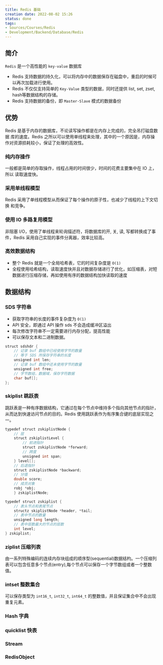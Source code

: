 ```yaml
---
title: Redis 基础
creation date: 2022-08-02 15:26 
status: done
tags: 
- Sources/Courses/Redis
- Development/Backend/Database/Redis
---
```


## 简介

`Redis` 是一个高性能的 `key-value` 数据库
- Redis 支持数据的持久化，可以将内存中的数据保存在磁盘中，重启的时候可以再次加载进行使用。 
- Redis 不仅仅支持简单的 `Key-Value` 类型的数据，同时还提供 list, set, zset, hash等数据结构的存储。 
- Redis 支持数据的备份，即 `Master-Slave` 模式的数据备份

## 优势

Redis 是基于内存的数据库，不论读写操作都是在内存上完成的，完全吊打磁盘数据 库的速度。Redis 之所以可以使用单线程来处理，其中的一个原因是，内存操作对资源损耗较小，保证了处理的高效性。

### 纯内存操作

一般都是简单的存取操作，线程占用的时间很少，时间的花费主要集中在 IO 上，所以 读取速度快。 

### 采用单线程模型

Redis 采用了单线程模型从而保证了每个操作的原子性，也减少了线程的上下文切换 和竞争。 

### 使用 IO 多路复用模型

非阻塞 I/O，使用了单线程来轮询描述符，将数据库的开, 关, 读, 写都转换成了事 件，Redis 采用自己实现的事件分离器，效率比较高。 

### 高效数据结构

- 整个 Redis 就是一个全局哈希表，它的时间复杂度是 `O(1)`
- 全程使用哈希结构，读取速度快并且对数据存储进行了优化，如压缩表，对短数据进行压缩存储，再如使用有序的数据结构加快读取的速度

## 数据结构

### SDS 字符串

- 获取字符串的长度的事件复杂度为 `O(1)` 
- API 安全，即通过 API 操作 sds 不会造成缓冲区溢出
- 每次修改字符串不一定需要进行内存分配，提高性能
- 可以保存文本和二进制数据。

```java
struct sdshdr {
	// 记录 buf 数组中已经使用字节的数量 
	// 等于 SDS 所保存字符串的长度 
	unsigned int len; 
	// 记录 buf 数组中还未使用字节的数量 
	unsigned int free; 
	// 字节数组，数据域，保存字符数据 
	char buf[];
};
```

### skiplist 跳跃表

跳跃表是一种有序数据结构，它通过在每个节点中维持多个指向其他节点的指针，从而达到快速访问节点的目的。Redis 使用跳跃表作为有序集合键的底层实现之一。

```java
typedef struct zskiplistNode { 
	// 层 
	struct zskiplistLevel { 
		// 前进指针 
		struct zskiplistNode *forward; 
		// 跨度 
		unsigned int span; 
	} level[]; 
	// 后退指针 
	struct zskiplistNode *backward; 
	// 分值 
	double score; 
	// 成员对象 
	robj *obj; 
	} zskiplistNode;

typedef struct zskiplist { 
	// 表头节点和表尾节点 
	structz skiplistNode *header, *tail; 
	// 表中节点的数量 
	unsigned long length; 
	// 表中层数最大的节点的层数 
	int level; 
} zskiplist;
```

### ziplist 压缩列表

由一系列特殊编码的连续内存块组成的顺序型(sequential)数据结枃。一个压缩列表可以包含任意多个节点(entry),每个节点可以保存一个字节数组或者一个整数值。

### intset 整数集合

可以保存类型为 `int16_t`, `int32_t`, `int64_t` 的整数值，并且保证集合中不会出现重复元素。

### Hash 字典

### quicklist 快表

### Stream

### RedisObject
